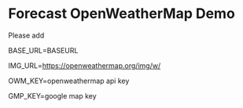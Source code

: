 # Forecast OpenWeatherMap Demo
Please add 

BASE_URL=BASEURL

IMG_URL=https://openweathermap.org/img/w/

OWM_KEY=openweathermap api key

GMP_KEY=google map key
